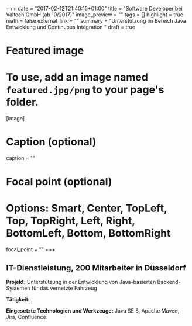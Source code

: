 +++
date = "2017-02-12T21:40:15+01:00"
title = "Software Developer bei Valtech GmbH (ab 10/2017)"
image_preview = ""
tags = []
highlight = true
math = false
external_link = ""
summary = "Unterstützung im Bereich Java Entwicklung und Continuous Integration "
draft = true

# Featured image
# To use, add an image named `featured.jpg/png` to your page's folder.
[image]
# Caption (optional)
caption = ""

# Focal point (optional)
# Options: Smart, Center, TopLeft, Top, TopRight, Left, Right, BottomLeft, Bottom, BottomRight
focal_point = ""
+++

## IT-Dienstleistung, 200 Mitarbeiter in Düsseldorf

**Projekt:** Unterstützung in der Entwicklung von Java-basierten Backend-Systemen für das vernetzte Fahrzeug

**Tätigkeit:**



**Eingesetzte Technologien und Werkzeuge:** Java SE 8, Apache Maven,  Jira, Confluence
